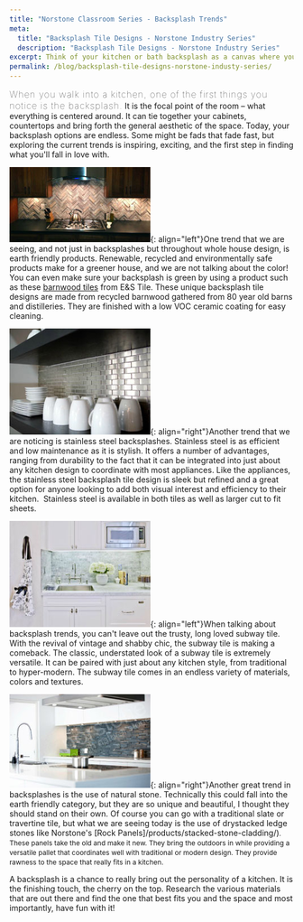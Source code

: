 ```yaml
---
title: "Norstone Classroom Series - Backsplash Trends"
meta:
  title: "Backsplash Tile Designs - Norstone Industry Series"
  description: "Backsplash Tile Designs - Norstone Industry Series"
excerpt: Think of your kitchen or bath backsplash as a canvas where you can express your own creativity or embrace the latest trends in backsplash tile design, without the same cost and construction commitment as other elements of the space, like cabinets and countertops. Let's explore some more trends in backsplash design that might get you in the remodeling mood!
permalink: /blog/backsplash-tile-designs-norstone-industy-series/
---
```


<span style="font-size:16px;font-weight:lighter;letter-spacing:1px">When you walk into a kitchen, one of the first things you notice is the backsplash.</span> It is the focal point of the room – what everything is centered around. It can tie together your cabinets, countertops and bring forth the general aesthetic of the space. Today, your backsplash options are endless. Some might be fads that fade fast, but exploring the current trends is inspiring, exciting, and the first step in finding what you'll fall in love with.

![E&S](/assets/images/blog/Backsplash-Tile-Designs---E&S.jpg){: align="left"}One trend that we are seeing, and not just in backsplashes but throughout whole house design, is earth friendly products. Renewable, recycled and environmentally safe products make for a greener house, and we are not talking about the color! You can even make sure your backsplash is green by using a product such as these [barnwood tiles](https://www.facebook.com/eandstile/) from E&S Tile. These unique backsplash tile designs are made from recycled barnwood gathered from 80 year old barns and distilleries. They are finished with a low VOC ceramic coating for easy cleaning.

![Stainles steel](/assets/images/blog/Backsplash-Tile-Designs---Stainless-Steel.jpg){: align="right"}Another trend that we are noticing is stainless steel backsplashes. Stainless steel is as efficient and low maintenance as it is stylish. It offers a number of advantages, ranging from durability to the fact that it can be integrated into just about any kitchen design to coordinate with most appliances. Like the appliances, the stainless steel backsplash tile design is sleek but refined and a great option for anyone looking to add both visual interest and efficiency to their kitchen.  Stainless steel is available in both tiles as well as larger cut to fit sheets.

![Subway tile](/assets/images/blog/Backsplash-Tile-Designs---Subway-Tile.jpg){: align="left"}When talking about backsplash trends, you can't leave out the trusty, long loved subway tile. With the revival of vintage and shabby chic, the subway tile is making a comeback. The classic, understated look of a subway tile is extremely versatile. It can be paired with just about any kitchen style, from traditional to hyper-modern. The subway tile comes in an endless variety of materials, colors and textures.

![Stacked stone](/assets/images/blog/Backsplash-Tile-Designs---Stacked-Stone.jpg){: align="right"}Another great trend in backsplashes is the use of natural stone. Technically this could fall into the earth friendly category, but they are so unique and beautiful, I thought they should stand on their own. Of course you can go with a traditional slate or travertine tile, but what we are seeing today is the use of drystacked ledge stones like Norstone's [Rock Panels]/products/stacked-stone-cladding/)<span style="font-size: 12px;">. These panels take the old and make it new. They bring the outdoors in while providing a versatile pallet that coordinates well with traditional or modern design. They provide rawness to the space that really fits in a kitchen.</span>

A backsplash is a chance to really bring out the personality of a kitchen. It is the finishing touch, the cherry on the top. Research the various materials that are out there and find the one that best fits you and the space and most importantly, have fun with it!
